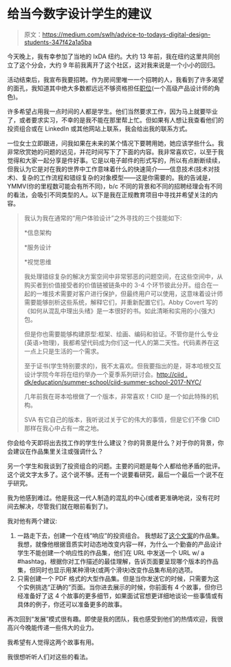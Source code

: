 # 给当今数字设计学生的建议

> 原文：<https://medium.com/swlh/advice-to-todays-digital-design-students-347f42a1a5ba>

今天晚上，我有幸参加了当地的 IxDA 纽约。大约 13 年前，我在纽约这里共同创立了这个分会，大约 9 年前我离开了这个社区，这对我来说是一个小小的回归。

活动结束后，我宣布我要招聘。作为房间里唯一一个招聘的人，我看到了许多渴望的面孔，我知道其中绝大多数都远远不够资格担任[职位](/@daveixd/im-hiring-a540a278ad5)(一个高级产品设计师的角色)。

许多希望占用我一点时间的人都是学生。他们当然要求工作，因为马上就要毕业了，或者要求实习，不幸的是我不能在那里帮上忙。但如果有人想让我查看他们的投资组合或在 LinkedIn 或其他网站上联系，我会给出我的联系方式。

一位女士立即跟进，问我如果在未来的某个情况下要聘用她，她应该学些什么。我非常欣赏她的问题的远见，并花时间写下了下面的内容。我非常喜欢它，以至于我觉得和大家一起分享是件好事。它是以电子邮件的形式写的，所以有点断断续续，但我认为它是对在我的世界中工作意味着什么的快速简介——信息技术(技术对技术)、复杂的工作流程和错综复杂的对象模型——这是你需要的。我的告诫是，YMMV(你的里程数可能会有所不同)，b/c 不同的背景和不同的招聘经理会有不同的看法，会吸引不同类型的人。以下是我在正规教育项目中寻找并希望关注的内容。

> 我认为我在通常的“用户体验设计”之外寻找的三个技能如下:
> 
> *信息架构
> 
> *服务设计
> 
> *视觉思维
> 
> 我处理错综复杂的解决方案空间中非常邪恶的问题空间，在这些空间中，从购买者到价值接受者的价值链被链条中的 3-4 个环节彼此分开。组合在一起的一堆技术需要对客户进行保护，但最终用户可以使用，这意味着设计师需要能够剖析这些系统，解释它们，并重新配置它们。Abby Covert 写的《如何从混乱中理出头绪》是一本很好的书。如此清晰和实用的小(强大)包。
> 
> 但是你也需要能够构建原型:框架、绘画、编码和验证。不管你是什么专业(英语>物理)，我都希望代码成为你们这一代人的第二天性。代码素养在这一点上只是生活的一个需求。
> 
> 至于证书(学生特别要求的)，我不太喜欢。但我要指出的是，哥本哈根交互设计学院今年将在纽约举办一个夏季系列研讨会。[http://ciid . dk/education/summer-school/ciid-summer-school-2017-NYC/](http://ciid.dk/education/summer-school/ciid-summer-school-2017-nyc/)
> 
> 几年前我在哥本哈根做了一个版本，非常喜欢！CIID 是一个如此特殊的机构。
> 
> SVA 有它自己的版本，我听说过关于它的伟大的事情，但是它们不像 CIID 那样在我心中占有一席之地。

你会给今天即将出去找工作的学生什么建议？你的背景是什么？对于你的背景，你会建议在作品集里关注或强调什么？

另一个学生和我谈到了投资组合的问题。主要的问题是每个人都给他矛盾的批评。这个说文字太多了。这个说不够。还有一个说要看研究，最后一个最后一个说不在乎研究。

我为他感到难过。他是我这一代人制造的混乱的中心(或者更准确地说，没有花时间去解决，尽管我们就在眼前看到了)。

我对他有两个建议:

1.  一路走下去，创建一个在线“响应”的投资组合。
    我想起了[这个文案](http://getcoleman.com/)的作品集。我想，就像他根据音质实时动态地改变内容一样，为什么一个勤奋的产品设计学生不能创建一个响应性的作品集，他们在 URL 中发送一个 URL w/ a #hashtag，根据你对工作描述的最佳理解，告诉页面要呈现哪个版本的作品集，但同时也显示用某种滑块(或两个滑块)改变作品集布局的选项。
2.  只需创建一个 PDF 格式的大型作品集。但是当你发送它的时候，只需要为这个实例挑选“正确的”页面。当你进去展示的时候，你前面有 4 个故事，但你已经准备好了这 4 个故事的更多细节，如果面试官想更详细地谈论一些事情或有具体的例子，你还可以准备更多的故事。

再次回到“发展”模式很有趣。即使是我的团队，我也感受到他们的热情欢迎，我很高兴今晚能传递一些伟大的业力。

我希望有人觉得这两个故事有用。

我很想听听人们对这些的看法。